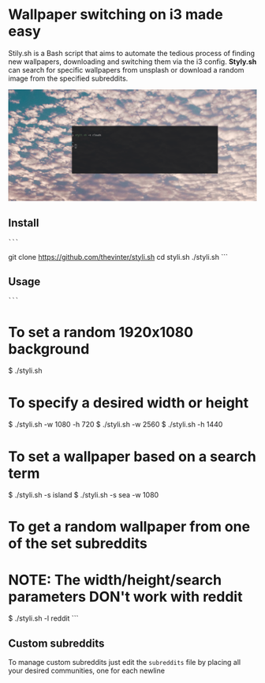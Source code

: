 # Wallpaper switching on i3 made easy

Stily.sh is a Bash script that aims to automate the tedious process of finding new wallpapers, downloading and switching them via the i3 config. **Styly.sh** can search for specific wallpapers from unsplash or download
a random image from the specified subreddits.

![Preview](preview.png)

## Install
    ```
git clone https://github.com/thevinter/styli.sh
cd styli.sh
./styli.sh
    ```

## Usage 
    ```
# To set a random 1920x1080 background
$ ./styli.sh

# To specify a desired width or height
$ ./styli.sh -w 1080 -h 720
$ ./styli.sh -w 2560
$ ./styli.sh -h 1440

# To set a wallpaper based on a search term
$ ./styli.sh -s island 
$ ./styli.sh -s sea -w 1080

# To get a random wallpaper from one of the set subreddits
# NOTE: The width/height/search parameters DON't work with reddit
$ ./styli.sh -l reddit
    ```

## Custom subreddits
To manage custom subreddits just edit the ```subreddits``` file by placing all your desired communities, one for each newline

